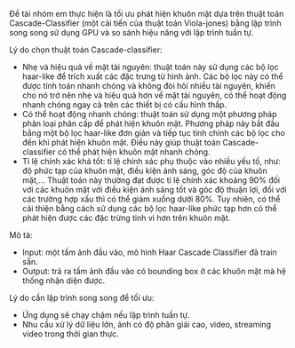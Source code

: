 Đề tài nhóm em thực hiện là tối ưu phát hiện khuôn mặt dựa trên thuật toán Cascade-Classifier (một cải tiến của thuật toán Viola-jones) bằng lập trình song song sử dụng GPU và so sánh hiệu năng với lập trình tuần tự.

Lý do chọn thuật toán Cascade-classifier:
-	Nhẹ và hiệu quả về mặt tài nguyên: thuật toán này sử dụng các bộ lọc haar-like để trích xuất các đặc trưng từ hình ảnh. Các bộ lọc này có thể được tính toán nhanh chóng và không đòi hỏi nhiều tài nguyên, khiến cho nó trở nên nhẹ và hiệu quả hơn về mặt tài nguyên, có thể hoạt động nhanh chóng ngay cả trên các thiết bị có cấu hình thấp.
-	Có thể hoạt động nhanh chóng: thuật toán sử dụng một phương pháp phân loại phân cấp để phát hiện khuôn mặt. Phương pháp này bắt đầu bằng một bộ lọc haar-like đơn giản và tiếp tục tinh chỉnh các bộ lọc cho đến khi phát hiện khuôn mặt. Điều này giúp thuật toán Cascade-classifier có thể phát hiện khuôn mặt nhanh chóng.
-	Tỉ lệ chính xác khá tốt: tỉ lệ chính xác phụ thuộc vào nhiều yếu tố, như: độ phức tạp của khuôn mặt, điều kiện ánh sáng, góc độ của khuôn mặt,... Thuật toán này thường đạt được tỉ lệ chính xác khoảng 90% đối với các khuôn mặt với điều kiện ánh sáng tốt và góc độ thuận lợi, đối với các trường hợp xấu thì có thể giảm xuống dưới 80%. Tuy nhiên, có thể cải thiện bằng cách sử dụng các bộ lọc haar-like phức tạp hơn có thể phát hiện được các đặc trừng tinh vi hơn trên khuôn mặt.

Mô tả:
-	Input: một tấm ảnh đầu vào, mô hình Haar Cascade Classifier đã train sẵn.
-	Output: trả ra tấm ảnh đầu vào có bounding box ở các khuôn mặt mà hệ thống nhận diện được.
  
Lý do cần lập trình song song để tối ưu:
-	Ứng dụng sẽ chạy chậm nếu lập trình tuần tự.
-	Nhu cầu xử lý dữ liệu lớn, ảnh có độ phân giải cao, video, streaming video trong thời gian thực.
